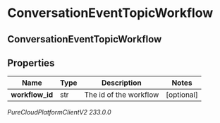 # ConversationEventTopicWorkflow

## ConversationEventTopicWorkflow

## Properties

|Name | Type | Description | Notes|
|------------ | ------------- | ------------- | -------------|
| **workflow_id** | str | The id of the workflow | [optional] |



_PureCloudPlatformClientV2 233.0.0_
